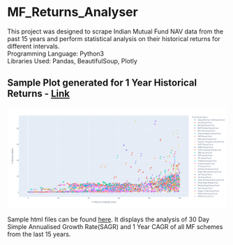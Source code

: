 # MF_Returns_Analyser
This project was designed to scrape Indian Mutual Fund NAV data from the past 15 years and perform statistical analysis on their historical returns for different intervals.  
Programming Language: Python3  
Libraries Used: Pandas, BeautifulSoup, Plotly

## Sample Plot generated for 1 Year Historical Returns - [Link](https://nabaneet247.github.io/MF_Returns_Analyser/)

![alt text](https://github.com/Nabaneet247/MF_Returns_Analyser/blob/master/Sample%20Plots/1Y%20Return%20Plot.png?raw=true)

Sample html files can be found [here](Sample%20Plots). It displays the analysis of 30 Day Simple Annualised Growth Rate(SAGR) and 1 Year CAGR of all MF schemes from the last 15 years.
